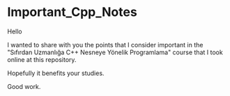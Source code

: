 # Important_Cpp_Notes
 
Hello

I wanted to share with you the points that I consider important in the "Sıfırdan Uzmanlığa C++ Nesneye Yönelik Programlama" course that I took online at this repository.

Hopefully it benefits your studies.

Good work.
